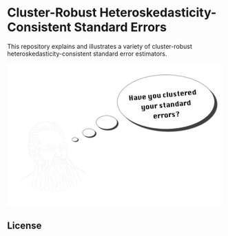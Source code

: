 # Cluster-Robust  Heteroskedasticity-Consistent Standard Errors

This repository explains and illustrates a variety of cluster-robust heteroskedasticity-consistent standard error estimators.

<img src="pictures/banner.png" width="500">

## License

